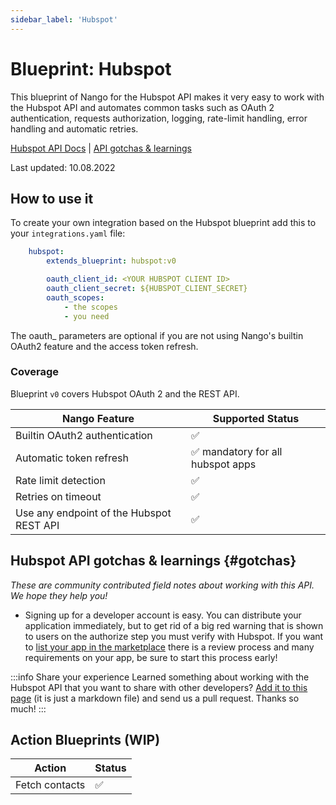 ```yaml
---
sidebar_label: 'Hubspot'
---
```


# Blueprint: Hubspot

This blueprint of Nango for the Hubspot API makes it very easy to work with the Hubspot API and automates common tasks such as OAuth 2 authentication, requests authorization, logging, rate-limit handling, error handling and automatic retries.

[Hubspot API Docs](https://developers.hubspot.com/docs/api/overview)  |  [API gotchas & learnings](#gotchas)

Last updated: 10.08.2022

## How to use it
To create your own integration based on the Hubspot blueprint add this to your `integrations.yaml` file:

```yaml title=integrations.yaml
    hubspot:
        extends_blueprint: hubspot:v0

        oauth_client_id: <YOUR HUBSPOT CLIENT ID>
        oauth_client_secret: ${HUBSPOT_CLIENT_SECRET}
        oauth_scopes:
            - the scopes
            - you need
```
The oauth_ parameters are optional if you are not using Nango's builtin OAuth2 feature and the access token refresh.

### Coverage
Blueprint `v0` covers Hubspot OAuth 2 and the REST API.

| Nango Feature | Supported Status | 
|---|---|
| Builtin OAuth2 authentication | ✅  |
| Automatic token refresh | ✅  mandatory for all hubspot apps | 
| Rate limit detection | ✅ |
| Retries on timeout | ✅ |
| Use any endpoint of the Hubspot REST API | ✅ |

## Hubspot API gotchas & learnings {#gotchas}
_These are community contributed field notes about working with this API. We hope they help you!_

- Signing up for a developer account is easy. You can distribute your application immediately, but to get rid of a big red warning that is shown to users on the authorize step you must verify with Hubspot. If you want to [list your app in the marketplace](https://developers.hubspot.com/docs/api/listing-your-app) there is a review process and many requirements on your app, be sure to start this process early!

:::info Share your experience
Learned something about working with the Hubspot API that you want to share with other developers? [Add it to this page](https://github.com/NangoHQ/nango/edit/main/docs/docs/blueprint-catalog/blueprint-hubspot.md) (it is just a markdown file) and send us a pull request. Thanks so much!
:::


## Action Blueprints (WIP)

| Action | Status | 
|---|---|
| Fetch contacts | ✅ |